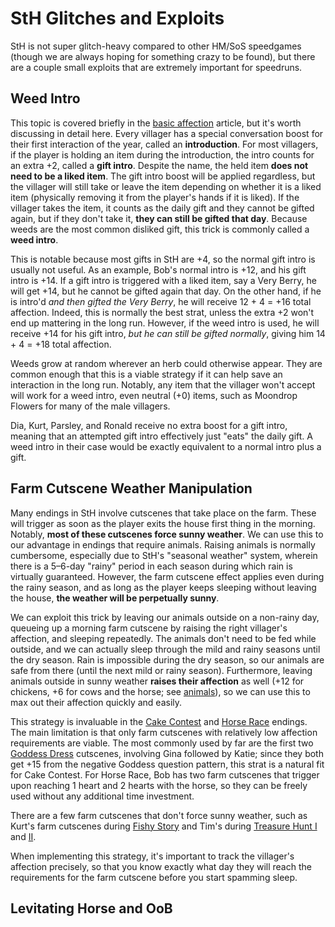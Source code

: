 # StH Glitches and Exploits

StH is not super glitch-heavy compared to other HM/SoS speedgames (though we are always hoping for something crazy to be found), but there are a couple small exploits that are extremely important for speedruns.

## Weed Intro

This topic is covered briefly in the [basic affection](basics/affection/md) article, but it's worth discussing in detail here. Every villager has a special conversation boost for their first interaction of the year, called an **introduction**. For most villagers, if the player is holding an item during the introduction, the intro counts for an extra +2, called a **gift intro**. Despite the name, the held item **does not need to be a liked item**. The gift intro boost will be applied regardless, but the villager will still take or leave the item depending on whether it is a liked item (physically removing it from the player's hands if it is liked). If the villager takes the item, it counts as the daily gift and they cannot be gifted again, but if they don't take it, **they can still be gifted that day**. Because weeds are the most common disliked gift, this trick is commonly called a **weed intro**.

This is notable because most gifts in StH are +4, so the normal gift intro is usually not useful. As an example, Bob's normal intro is +12, and his gift intro is +14. If a gift intro is triggered with a liked item, say a Very Berry, he will get +14, but he cannot be gifted again that day. On the other hand, if he is intro'd *and then gifted the Very Berry*, he will receive 12 + 4 = +16 total affection. Indeed, this is normally the best strat, unless the extra +2 won't end up mattering in the long run. However, if the weed intro is used, he will receive +14 for his gift intro, *but he can still be gifted normally*, giving him 14 + 4 = +18 total affection.

Weeds grow at random wherever an herb could otherwise appear. They are common enough that this is a viable strategy if it can help save an interaction in the long run. Notably, any item that the villager won't accept will work for a weed intro, even neutral (+0) items, such as Moondrop Flowers for many of the male villagers.

Dia, Kurt, Parsley, and Ronald receive no extra boost for a gift intro, meaning that an attempted gift intro effectively just "eats" the daily gift. A weed intro in their case would be exactly equivalent to a normal intro plus a gift.

## Farm Cutscene Weather Manipulation

Many endings in StH involve cutscenes that take place on the farm. These will trigger as soon as the player exits the house first thing in the morning. Notably, **most of these cutscenes force sunny weather**. We can use this to our advantage in endings that require animals. Raising animals is normally cumbersome, especially due to StH's "seasonal weather" system, wherein there is a 5–6-day "rainy" period in each season during which rain is virtually guaranteed. However, the farm cutscene effect applies even during the rainy season, and as long as the player keeps sleeping without leaving the house, **the weather will be perpetually sunny**.

We can exploit this trick by leaving our animals outside on a non-rainy day, queueing up a morning farm cutscene by raising the right villager's affection, and sleeping repeatedly. The animals don't need to be fed while outside, and we can actually sleep through the mild and rainy seasons until the dry season. Rain is impossible during the dry season, so our animals are safe from there (until the next mild or rainy season). Furthermore, leaving animals outside in sunny weather **raises their affection** as well (+12 for chickens, +6 for cows and the horse; see [animals](basics/animals.md)), so we can use this to max out their affection quickly and easily.

This strategy is invaluable in the [Cake Contest](any_/cake-contest.md) and [Horse Race](any_/horse-race.md) endings. The main limitation is that only farm cutscenes with relatively low affection requirements are viable. The most commonly used by far are the first two [Goddess Dress](any_/goddess-dress.md) cutscenes, involving Gina followed by Katie; since they both get +15 from the negative Goddess question pattern, this strat is a natural fit for Cake Contest. For Horse Race, Bob has two farm cutscenes that trigger upon reaching 1 heart and 2 hearts with the horse, so they can be freely used without any additional time investment.

There are a few farm cutscenes that don't force sunny weather, such as Kurt's farm cutscenes during [Fishy Story](any_/a-fishy-story.md) and Tim's during [Treasure Hunt I](any_/treasure-hunt-i.md) and [II](any_/treasure-hunt-ii.md).

When implementing this strategy, it's important to track the villager's affection precisely, so that you know exactly what day they will reach the requirements for the farm cutscene before you start spamming sleep.

## Levitating Horse and OoB
